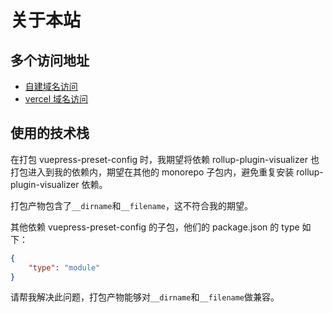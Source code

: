 # 关于本站

## 多个访问地址

- [自建域名访问](https://java-pilot-base-doc.ruan-cat.com/)
- [vercel 域名访问](https://java-pilot-base-doc.vercel.app/)

<!-- -  https://ruanzhongnan.github.io/java-pilot-base-doc/ -->

## 使用的技术栈

在打包 vuepress-preset-config 时，我期望将依赖 rollup-plugin-visualizer 也打包进入到我的依赖内，期望在其他的 monorepo 子包内，避免重复安装 rollup-plugin-visualizer 依赖。

打包产物包含了`__dirname`和`__filename`，这不符合我的期望。

其他依赖 vuepress-preset-config 的子包，他们的 package.json 的 type 如下：

```json
{
	"type": "module"
}
```

请帮我解决此问题，打包产物能够对`__dirname`和`__filename`做兼容。
